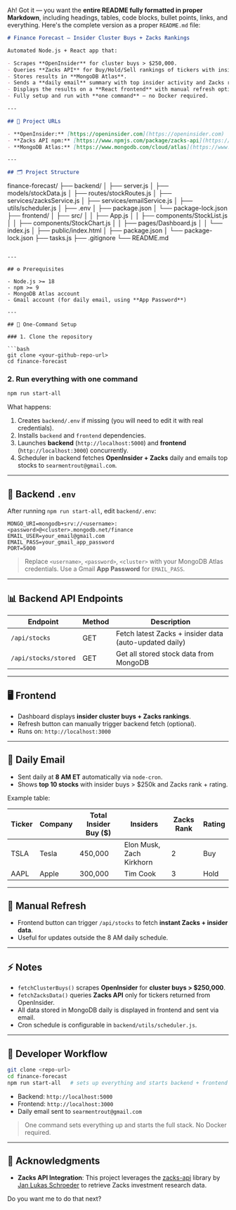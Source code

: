 Ah! Got it — you want the **entire README fully formatted in proper Markdown**, including headings, tables, code blocks, bullet points, links, and everything. Here's the complete version as a proper `README.md` file:

```markdown
# Finance Forecast – Insider Cluster Buys + Zacks Rankings

Automated Node.js + React app that:  

- Scrapes **OpenInsider** for cluster buys > $250,000.  
- Queries **Zacks API** for Buy/Hold/Sell rankings of tickers with insider activity.  
- Stores results in **MongoDB Atlas**.  
- Sends a **daily email** summary with top insider activity and Zacks ranking.  
- Displays the results on a **React frontend** with manual refresh option.  
- Fully setup and run with **one command** — no Docker required.  

---

## 🔗 Project URLs

- **OpenInsider:** [https://openinsider.com](https://openinsider.com)  
- **Zacks API npm:** [https://www.npmjs.com/package/zacks-api](https://www.npmjs.com/package/zacks-api)  
- **MongoDB Atlas:** [https://www.mongodb.com/cloud/atlas](https://www.mongodb.com/cloud/atlas)  

---

## 🗂️ Project Structure

```

finance-forecast/
├── backend/
│   ├── server.js
│   ├── models/stockData.js
│   ├── routes/stockRoutes.js
│   ├── services/zacksService.js
│   ├── services/emailService.js
│   ├── utils/scheduler.js
│   ├── .env
│   ├── package.json
│   └── package-lock.json
├── frontend/
│   ├── src/
│   │   ├── App.js
│   │   ├── components/StockList.js
│   │   ├── components/StockChart.js
│   │   ├── pages/Dashboard.js
│   │   └── index.js
│   ├── public/index.html
│   ├── package.json
│   └── package-lock.json
├── tasks.js
├── .gitignore
└── README.md

````

---

## ⚙️ Prerequisites

- Node.js >= 18  
- npm >= 9  
- MongoDB Atlas account  
- Gmail account (for daily email, using **App Password**)  

---

## 📝 One-Command Setup

### 1. Clone the repository

```bash
git clone <your-github-repo-url>
cd finance-forecast
````

### 2. Run everything with one command

```bash
npm run start-all
```

What happens:

1. Creates `backend/.env` if missing (you will need to edit it with real credentials).
2. Installs `backend` and `frontend` dependencies.
3. Launches **backend** (`http://localhost:5000`) and **frontend** (`http://localhost:3000`) concurrently.
4. Scheduler in backend fetches **OpenInsider + Zacks** daily and emails top stocks to `searmentrout@gmail.com`.

---

## 📝 Backend `.env`

After running `npm run start-all`, edit `backend/.env`:

```dotenv
MONGO_URI=mongodb+srv://<username>:<password>@<cluster>.mongodb.net/finance
EMAIL_USER=your_email@gmail.com
EMAIL_PASS=your_gmail_app_password
PORT=5000
```

> Replace `<username>`, `<password>`, `<cluster>` with your MongoDB Atlas credentials.
> Use a Gmail **App Password** for `EMAIL_PASS`.

---

## 📊 Backend API Endpoints

| Endpoint             | Method | Description                                            |
| -------------------- | ------ | ------------------------------------------------------ |
| `/api/stocks`        | GET    | Fetch latest Zacks + insider data (auto-updated daily) |
| `/api/stocks/stored` | GET    | Get all stored stock data from MongoDB                 |

---

## 🖥️ Frontend

* Dashboard displays **insider cluster buys + Zacks rankings**.
* Refresh button can manually trigger backend fetch (optional).
* Runs on: `http://localhost:3000`

---

## 📧 Daily Email

* Sent daily at **8 AM ET** automatically via `node-cron`.
* Shows **top 10 stocks** with insider buys > $250k and Zacks rank + rating.

Example table:

| Ticker | Company | Total Insider Buy ($) | Insiders                 | Zacks Rank | Rating |
| ------ | ------- | --------------------- | ------------------------ | ---------- | ------ |
| TSLA   | Tesla   | 450,000               | Elon Musk, Zach Kirkhorn | 2          | Buy    |
| AAPL   | Apple   | 300,000               | Tim Cook                 | 3          | Hold   |

---

## 🔄 Manual Refresh

* Frontend button can trigger `/api/stocks` to fetch **instant Zacks + insider data**.
* Useful for updates outside the 8 AM daily schedule.

---

## ⚡ Notes

* `fetchClusterBuys()` scrapes **OpenInsider** for **cluster buys > $250,000**.
* `fetchZacksData()` queries **Zacks API** only for tickers returned from OpenInsider.
* All data stored in MongoDB daily is displayed in frontend and sent via email.
* Cron schedule is configurable in `backend/utils/scheduler.js`.

---

## 🔧 Developer Workflow

```bash
git clone <repo-url>
cd finance-forecast
npm run start-all   # sets up everything and starts backend + frontend
```

* Backend: `http://localhost:5000`
* Frontend: `http://localhost:3000`
* Daily email sent to `searmentrout@gmail.com`

> One command sets everything up and starts the full stack. No Docker required.

---

## 🔗 Acknowledgments

* **Zacks API Integration**: This project leverages the [zacks-api](https://github.com/janlukasschroeder/zacks-api) library by [Jan Lukas Schroeder](https://github.com/janlukasschroeder) to retrieve Zacks investment research data.

Do you want me to do that next?
```
